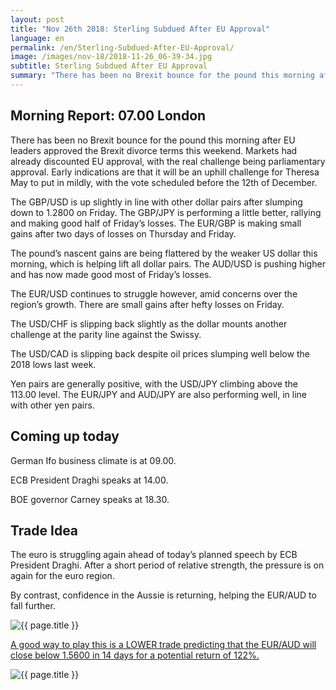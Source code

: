 ```yaml
---
layout: post
title: "Nov 26th 2018: Sterling Subdued After EU Approval"
language: en
permalink: /en/Sterling-Subdued-After-EU-Approval/
image: /images/nov-18/2018-11-26_06-39-34.jpg
subtitle: Sterling Subdued After EU Approval
summary: "There has been no Brexit bounce for the pound this morning after EU leaders approved the Brexit divorce terms this weekend. Markets had already discounted EU approval, with the real challenge being parliamentary approval"
---
```

## Morning Report: 07.00 London

There has been no Brexit bounce for the pound this morning after EU leaders approved the Brexit divorce terms this weekend. Markets had already discounted EU approval, with the real challenge being parliamentary approval. Early indications are that it will be an uphill challenge for Theresa May to put in mildly, with the vote scheduled before the 12th of December. 

The GBP/USD is up slightly in line with other dollar pairs after slumping down to 1.2800 on Friday. The GBP/JPY is performing a little better, rallying and making good half of Friday’s losses. The EUR/GBP is making small gains after two days of losses on Thursday and Friday. 

The pound’s nascent gains are being flattered by the weaker US dollar this morning, which is helping lift all dollar pairs. The AUD/USD is pushing higher and has now made good most of Friday’s losses. 

The EUR/USD continues to struggle however, amid concerns over the region’s growth. There are small gains after hefty losses on Friday. 

The USD/CHF is slipping back slightly as the dollar mounts another challenge at the parity line against the Swissy. 

The USD/CAD is slipping back despite oil prices slumping well below the 2018 lows last week. 

Yen pairs are generally positive, with the USD/JPY climbing above the 113.00 level. The EUR/JPY and AUD/JPY are also performing well, in line with other yen pairs. 

## Coming up today

German Ifo business climate is at 09.00. 

ECB President Draghi speaks at 14.00. 

BOE governor Carney speaks at 18.30. 

## Trade Idea

The euro is struggling again ahead of today’s planned speech by ECB President Draghi. After a short period of relative strength, the pressure is on again for the euro region. 

By contrast, confidence in the Aussie is returning, helping the EUR/AUD to fall further.

<img class="post-image" src="{{ site.url }}/images/nov-18/2018-11-26_06-39-34.jpg" alt="{{ page.title }}" title="{{ page.title }}">

<a href="%LINK%%?currency=GBP&market=forex&underlying=frxEURAUD&formname=higherlower&duration_amount=14&duration_units=d&amount=10&amount_type=stake&expiry_type=duration&barrier=1.5600" target="_blank">A good way to play this is a LOWER trade predicting that the EUR/AUD will close below 1.5600 in 14 days for a potential return of 122%.</a>

<img class="post-image" src="{{ site.url }}/images/nov-18/2018-11-26_06-45-57.jpg" alt="{{ page.title }}" title="{{ page.title }}">